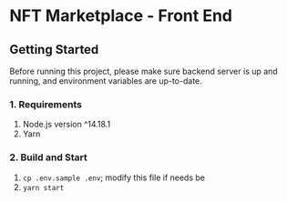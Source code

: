 # NFT Marketplace - Front End


## Getting Started

Before running this project, please make sure backend server is up and running, and environment variables are up-to-date.

### 1. Requirements

1. Node.js version ^14.18.1
2. Yarn

### 2. Build and Start

1. `cp .env.sample .env`; modify this file if needs be
2. `yarn start`